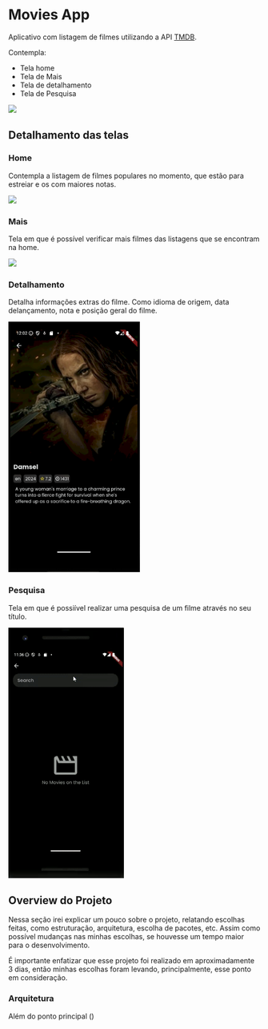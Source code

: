 # Movies App 

Aplicativo com listagem de filmes utilizando a API [TMDB](https://developer.themoviedb.org/docs/image-basics).

Contempla:

- Tela home
- Tela de Mais
- Tela de detalhamento
- Tela de Pesquisa

<img src="./assets/read_me/full_app.gif" height = "500">

## Detalhamento das telas

### Home
Contempla a listagem de filmes populares no momento, que estão para estreiar e os com maiores notas.

<img src="./assets/read_me/home.gif" height = "500">

### Mais
Tela em que é possível verificar mais filmes das listagens que se encontram na home.

<img src="./assets/read_me/more.gif" height = "500">

### Detalhamento
Detalha informações extras do filme. Como idioma de origem, data delançamento, nota e posição geral do filme.

<img src="./assets/read_me/details.png" height = "500">

### Pesquisa
Tela em que é possiível realizar uma pesquisa de um filme através no seu título.

<img src="./assets/read_me/search.gif" height = "500">


## Overview do Projeto

Nessa seção irei explicar um pouco sobre o projeto, relatando escolhas feitas, como estruturação, arquitetura, escolha de pacotes, etc. Assim como possível mudanças nas minhas escolhas, se houvesse um tempo maior para o desenvolvimento.

É importante enfatizar que esse projeto foi realizado em aproximadamente 3 dias, então minhas escolhas foram levando, principalmente, esse ponto em consideração.

### Arquitetura

Além do ponto principal ()
